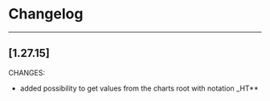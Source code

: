 # Changelog
------------------
[1.27.15]
------------------
CHANGES:
- added possibility to get values from the charts root with notation _HT**